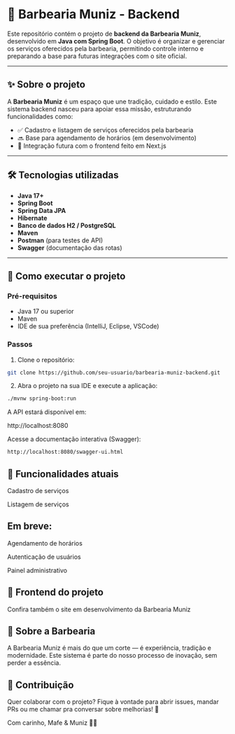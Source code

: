 # 💈 Barbearia Muniz - Backend

Este repositório contém o projeto de **backend da Barbearia Muniz**, desenvolvido em **Java com Spring Boot**. O objetivo é organizar e gerenciar os serviços oferecidos pela barbearia, permitindo controle interno e preparando a base para futuras integrações com o site oficial.

---

## ✨ Sobre o projeto

A **Barbearia Muniz** é um espaço que une tradição, cuidado e estilo. Este sistema backend nasceu para apoiar essa missão, estruturando funcionalidades como:

- ✅ Cadastro e listagem de serviços oferecidos pela barbearia  
- 🔜 Base para agendamento de horários (em desenvolvimento)  
- 🔄 Integração futura com o frontend feito em Next.js  

---

## 🛠️ Tecnologias utilizadas

- **Java 17+**
- **Spring Boot**
- **Spring Data JPA**
- **Hibernate**
- **Banco de dados H2 / PostgreSQL**
- **Maven**
- **Postman** (para testes de API)
- **Swagger** (documentação das rotas)

---

## 🚀 Como executar o projeto

### Pré-requisitos

- Java 17 ou superior  
- Maven  
- IDE de sua preferência (IntelliJ, Eclipse, VSCode)  

### Passos

1. Clone o repositório:

```bash
git clone https://github.com/seu-usuario/barbearia-muniz-backend.git
```
2. Abra o projeto na sua IDE e execute a aplicação:
```bash
./mvnw spring-boot:run
```
A API estará disponível em:

http://localhost:8080

Acesse a documentação interativa (Swagger):

```bash
http://localhost:8080/swagger-ui.html
```

## 📌 Funcionalidades atuais
 Cadastro de serviços

 Listagem de serviços

## Em breve:
 Agendamento de horários

 Autenticação de usuários

 Painel administrativo

## 🔗 Frontend do projeto
Confira também o site em desenvolvimento da Barbearia Muniz

## 🧔 Sobre a Barbearia
A Barbearia Muniz é mais do que um corte — é experiência, tradição e modernidade. Este sistema é parte do nosso processo de inovação, sem perder a essência.

## 🤝 Contribuição
Quer colaborar com o projeto?
Fique à vontade para abrir issues, mandar PRs ou me chamar pra conversar sobre melhorias! 🚀

Com carinho,
Mafe & Muniz 💈✨
